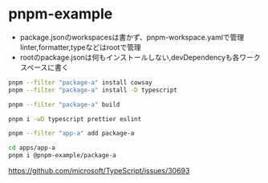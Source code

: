 # pnpm-example



- package.jsonのworkspacesは書かず、pnpm-workspace.yamlで管理
linter,formatter,typeなどはrootで管理
- rootのpackage.jsonは何もインストールしない,devDependencyも各ワークスペースに書く

```bash
pnpm --filter "package-a" install cowsay
pnpm --filter "package-a" install -D typescript
```

```bash
pnpm --filter "package-a" build
```

```bash
pnpm i -wD typescript prettier eslint
```

```bash
pnpm --filter "app-a" add package-a
```

```bash
cd apps/app-a
pnpm i @pnpm-example/package-a
```

https://github.com/microsoft/TypeScript/issues/30693

